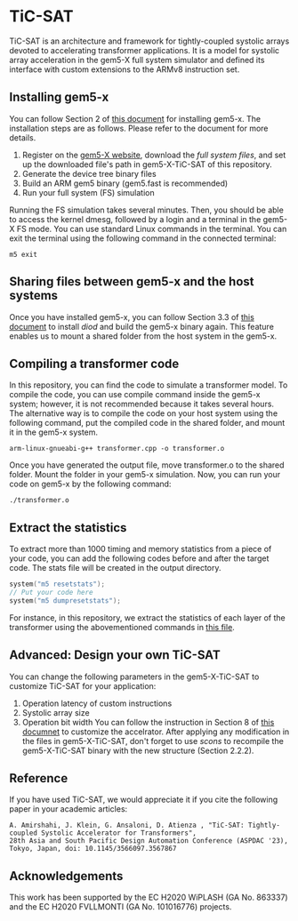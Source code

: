 # TiC-SAT

TiC-SAT is an architecture and framework for tightly-coupled systolic arrays devoted to accelerating transformer applications. 
It is a  model for systolic array acceleration in the gem5-X full system simulator and defined its interface with custom extensions to the ARMv8 instruction set. 

## Installing gem5-x
You can follow Section 2 of [this document](gem5_X_TechnicalManual_TiCSAT.pdf) for installing gem5-x. The installation steps are as follows. Please refer to the document for more details.
1. Register on the [gem5-X website](http://esl.epfl.ch/gem5-x), download the *full system files*, and set up the downloaded file's path in gem5-X-TiC-SAT of this repository.
2. Generate the device tree binary files
3. Build an ARM gem5 binary (gem5.fast is recommended)
4. Run your full system (FS) simulation

Running the FS simulation takes several minutes. Then, you should be able to access the kernel dmesg, followed by a login and a terminal in the gem5-X FS mode. You can use standard Linux commands in the terminal. You can exit the terminal using the following command in the connected terminal:
``` script
m5 exit
```

## Sharing files between gem5-x and the host systems
Once you have installed gem5-x, you can follow Section 3.3 of [this document](gem5_X_TechnicalManual_TiCSAT.pdf) to install *diod* and build the gem5-x binary again. This feature enables us to mount a shared folder from the host system in the gem5-x.

## Compiling a transformer code
In this repository, you can find the code to simulate a transformer model. To compile the code, you can use compile command inside the gem5-x system; however, it is not recommended because it takes several hours. The alternative way is to compile the code on your host system using the following command, put the compiled code in the shared folder, and mount it in the gem5-x system.
``` script
arm-linux-gnueabi-g++ transformer.cpp -o transformer.o
```
Once you have generated the output file, move transformer.o to the shared folder. Mount the folder in your gem5-x simulation.
Now, you can run your code on gem5-x by the following command:
``` script
./transformer.o
```

## Extract the statistics
To extract more than 1000 timing and memory statistics from a piece of your code, you can add the following codes before and after the target code. The stats file will be created in the output directory.
``` C++
system("m5 resetstats");
// Put your code here
system("m5 dumpresetstats");
```
For instance, in this repository, we extract the statistics of each layer of the transformer using the abovementioned commands in [this file](transformer_layers/transformerBlock.cc).

## Advanced: Design your own TiC-SAT
You can change the following parameters in the gem5-X-TiC-SAT to customize TiC-SAT for your application:
1. Operation latency of custom instructions
2. Systolic array size
3. Operation bit width
You can follow the instruction in Section 8 of [this documnet](gem5_X_TechnicalManual_TiCSAT.pdf) to customize the accelrator. After applying any modification in the files in gem5-X-TiC-SAT, don't forget to use *scons* to recompile the gem5-X-TiC-SAT binary with the new structure (Section 2.2.2).

## Reference
If you have used TiC-SAT, we would appreciate it if you cite the following paper in your academic articles:

```
A. Amirshahi, J. Klein, G. Ansaloni, D. Atienza , "TiC-SAT: Tightly-coupled Systolic Accelerator for Transformers", 
28th Asia and South Pacific Design Automation Conference (ASPDAC '23), Tokyo, Japan, doi: 10.1145/3566097.3567867
```

## Acknowledgements
This work has been supported by the EC H2020 WiPLASH (GA No. 863337) and the EC H2020 FVLLMONTI (GA No. 101016776) projects.

